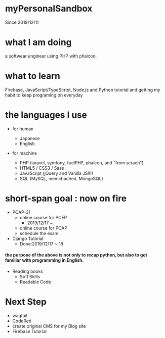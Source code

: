 # myPersonalSandbox
Since 2019/12/11

# what I am doing
a softwear engineer using PHP with phalcon.

# what to learn
Firebase, JavaScript/TypeScript, Node.js and Python tutorial and getting my habit to keep programing on everyday

# the languages I use
- for human
    - Japanese
    - English

- for machine
    - PHP (laravel, symfony, fuelPHP, phalcon, and "from scrach")
    - HTML5 / CSS3 / Sass
    - JavaScript (jQuery and Vanilla JS!!!)
    - SQL (MySQL, memchached, MongoSQL)

# short-span goal : now on fire
- PCAP-31
    - online course for PCEP
        - 2019/12/17 ~
    - online course for PCAP
    - schedule the exam
- Django Tutorial
    - Done:2019/12/17 ~ 18

#### the purpose of the above is not only to recap python, but also to get familiar with programming in English.

- Reading books
    - Soft Skills
    - Readable Code

# Next Step
- wagtail
- CodeRed
- create original CMS for my Blog site
- Firebase Tutorial